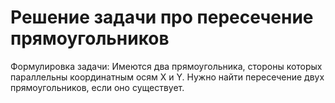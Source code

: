 # Решение задачи про пересечение прямоугольников

Формулировка задачи:
Имеются два прямоугольника, стороны которых параллельны координатным осям X и Y.
Нужно найти пересечение двух прямоугольников, если оно существует.

